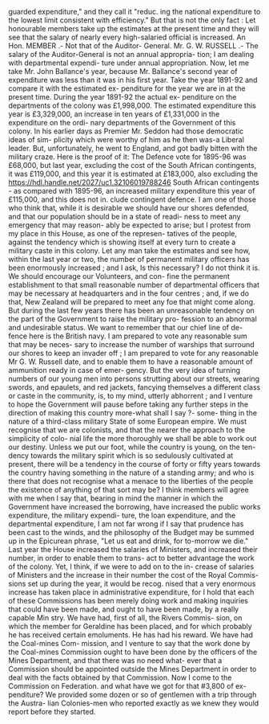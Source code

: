 guarded expenditure," and they call it "reduc. ing the national expenditure to the lowest limit consistent with efficiency." But that is not the only fact : Let honourable members take up the estimates at the present time and they will see that the salary of nearly every high-salaried official is increased. An Hon. MEMBER .- Not that of the Auditor- General. Mr. G. W. RUSSELL .- The salary of the Auditor-General is not an annual appropria- tion; I am dealing with departmental expendi- ture under annual appropriation. Now, let me take Mr. John Ballance's year, because Mr. Ballance's second year of expenditure was less than it was in his first year. Take the year 1891-92 and compare it with the estimated ex- penditure for the year we are in at the present time. During the year 1891-92 the actual ex- penditure on the departments of the colony was £1,998,000. The estimated expenditure this year is £3,329,000, an increase in ten years of £1,331,000 in the expenditure on the ordi- nary departments of the Government of this colony. In his earlier days as Premier Mr. Seddon had those democratic ideas of sim- plicity which were worthy of him as he then was-a Liberal leader. But, unfortunately, he went to England, and got badly bitten with the military craze. Here is the proof of it: The Defence vote for 1895-96 was £68,000, but last year, excluding the cost of the South African contingents, it was £119,000, and this year it is estimated at £183,000, also excluding the https://hdl.handle.net/2027/uc1.32106019788246 South African contingents - as compared with 1895-96, an increased military expenditure this year of £115,000, and this does not in. clude contingent defence. I am one of those who think that, while it is desirable we should have our shores defended, and that our population should be in a state of readi- ness to meet any emergency that may reason- ably be expected to arise; but I protest from my place in this House, as one of the represen- tatives of the people, against the tendency which is showing itself at every turn to create a military caste in this colony. Let any man take the estimates and see how, within the last year or two, the number of permanent military officers has been enormously increased ; and I ask, Is this necessary? I do not think it is. We should encourage our Volunteers, and con- fine the permanent establishment to that small reasonable number of departmental officers that may be necessary at headquarters and in the four centres ; and, if we do that, New Zealand will be prepared to meet any foe that might come along. But during the last few years there has been an unreasonable tendency on the part of the Government to raise the military pro- fession to an abnormal and undesirable status. We want to remember that our chief line of de- fence here is the British navy. I am prepared to vote any reasonable sum that may be neces- sary to increase the number of warships that surround our shores to keep an invader off ; I am prepared to vote for any reasonable Mr G. W. Russell date, and to enable them to have a reasonable amount of ammunition ready in case of emer- gency. But the very idea of turning numbers of our young men into persons strutting about our streets, wearing swords, and epaulets, and red jackets, fancying themselves a different class or caste in the community, is, to my mind, utterly abhorrent ; and I venture to hope the Government will pause before taking any further steps in the direction of making this country more-what shall I say ?- some- thing in the nature of a third-class military State of some European empire. We must recognise that we are colonists, and that the nearer the approach to the simplicity of colo- nial life the more thoroughly we shall be able to work out our destiny. Unless we put our foot, while the country is young, on the ten- dency towards the military spirit which is so sedulously cultivated at present, there will be a tendency in the course of forty or fifty years towards the country having something in the nature of a standing army; and who is there that does not recognise what a menace to the liberties of the people the existence of anything of that sort may be? I think members will agree with me when I say that, bearing in mind the manner in which the Government have increased the borrowing, have increased the public works expenditure, the military expendi- ture, the loan expenditure, and the departmental expenditure, I am not far wrong if I say that prudence has been cast to the winds, and the philosophy of the Budget may be summed up in the Epicurean phrase, "Let us eat and drink, for to-morrow we die." Last year the House increased the salaries of Ministers, and increased their number, in order to enable them to trans- act to better advantage the work of the colony. Yet, I think, if we were to add on to the in- crease of salaries of Ministers and the increase in their number the cost of the Royal Commis- sions set up during the year, it would be recog. nised that a very enormous increase has taken place in administrative expenditure, for I hold that each of these Commissions has been merely doing work and making inquiries that could have been made, and ought to have been made, by a really capable Min stry. We have had, first of all, the Rivers Commis- sion, on which the member for Geraldine has been placed, and for which probably he has received certain emoluments. He has had his reward. We have had the Coal-mines Com- mission, and I venture to say that the work done by the Coal-mines Commission ought to have been done by the officers of the Mines Department, and that there was no need what- ever that a Commission should be appointed outside the Mines Department in order to deal with the facts obtained by that Commission. Now I come to the Commission on Federation. and what have we got for that #3,800 of ex- penditure? We provided some dozen or so of gentlemen with a trip through the Austra- lian Colonies-men who reported exactly as we knew they would report before they started. 